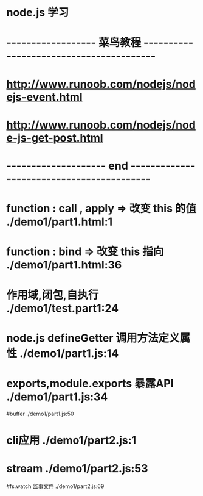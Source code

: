 # node.js 学习
# ------------------ 菜鸟教程 ----------------------------------------
# http://www.runoob.com/nodejs/nodejs-event.html
# http://www.runoob.com/nodejs/node-js-get-post.html
# -------------------- end ------------------------------------------
# function : call , apply => 改变 this 的值 ./demo1/part1.html:1
# function : bind => 改变 this 指向 ./demo1/part1.html:36
# 作用域,闭包,自执行 ./demo1/test.part1:24
# node.js __defineGetter__ 调用方法定义属性 ./demo1/part1.js:14
# exports,module.exports 暴露API  ./demo1/part1.js:34
#buffer ./demo1/part1.js:50
# cli应用 ./demo1/part2.js:1
# stream  ./demo1/part2.js:53
#fs.watch 监事文件 ./demo1/part2.js:69
